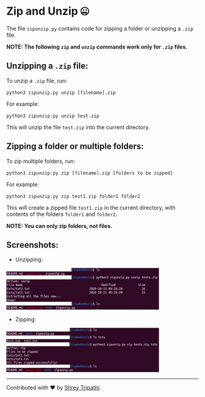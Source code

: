 # Zip and Unzip 🤐

The file `zipunzip.py` contains code for zipping a folder or unzipping a `.zip` file. 

**NOTE: The following `zip` and `unzip` commands work only for `.zip` files.** 

## Unzipping a `.zip` file:

To unzip a `.zip` file, run:
```
python3 zipunzip.py unzip [filename].zip
```
For example:
```
python3 zipunzip.py unzip test.zip
```
This will unzip the file `test.zip` into the current directory. 

## Zipping a folder or multiple folders:

To zip multiple folders, run:
```
python3 zipunzip.py zip [filename].zip [folders to be zipped]
```
For example:
```
python3 zipunzip.py zip test1.zip folder1 folder2
```
This will create a zipped file `test1.zip` in the current directory, with contents of the folders `folder1` and `folder2`.

**NOTE: You can only zip folders, not files.**

## Screenshots:

- Unzipping: 

 <kbd><img src="Screenshots/Unzip.jpg" width="400px"></kbd>

- Zipping: 

 <kbd><img src="Screenshots/Zip.jpg" width="400px"></kbd>

---

Contributed with :heart: by [Shrey Tripathi](https://github.com/shrey27tri01).



